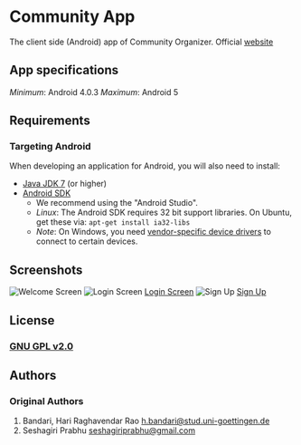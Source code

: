 # Community App
The client side (Android) app of Community Organizer. 
Official [website](https://seshagiriprabhu.github.io/Community-AndroidApp/)

## App specifications
*Minimum*: Android 4.0.3
*Maximum*: Android 5

## Requirements
### Targeting Android
When developing an application for Android, you will also need to install:

- [Java JDK 7](http://www.oracle.com/technetwork/java/javase/downloads/index.html) (or higher)
- [Android SDK](https://developer.android.com/sdk/index.html)
    - We recommend using the "Android Studio".
    - *Linux*: The Android SDK requires 32 bit support libraries. On Ubuntu, get these via: 
    `apt-get install ia32-libs`
    - *Note*: On Windows, you need [vendor-specific device drivers](http://developer.android.com/tools/extras/oem-usb.html) 
    to connect to certain devices.

## Screenshots
[Welcome Screen]: https://github.com/seshagiriprabhu/Community-AndroidApp/blob/master/docs/Images/Screenshots/Welcome.png "Welcome Screen"
[Login Screen]: https://github.com/seshagiriprabhu/Community-AndroidApp/blob/master/docs/Images/Screenshots/Signin.png "Login Screen"
[Sign Up]: https://github.com/seshagiriprabhu/Community-AndroidApp/blob/master/docs/Images/Screenshots/SignUp.png "Registeration"
![Welcome Screen][Welcome Screen] ![Login Screen] [Login Screen] ![Sign Up] [Sign Up]

## License
### [GNU GPL v2.0](http://choosealicense.com/licenses/gpl-2.0/)

## Authors
### Original Authors
1. Bandari, Hari Raghavendar Rao <h.bandari@stud.uni-goettingen.de>
2. Seshagiri Prabhu <seshagiriprabhu@gmail.com>


